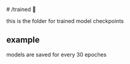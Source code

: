 # /trained 🎉

this is the folder for trained model checkpoints

## example

models are saved for every 30 epoches
